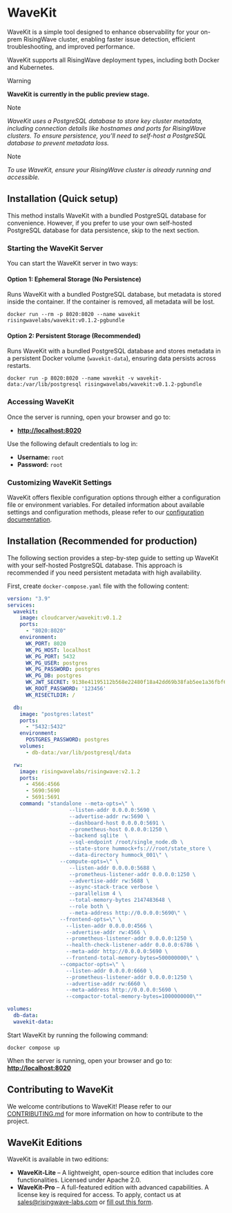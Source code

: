 # WaveKit

WaveKit is a simple tool designed to enhance observability for your on-prem RisingWave cluster, enabling faster issue detection, efficient troubleshooting, and improved performance.

WaveKit supports all RisingWave deployment types, including both Docker and Kubernetes.

> [!WARNING]
> **WaveKit is currently in the public preview stage.**

> [!NOTE]
> _WaveKit uses a PostgreSQL database to store key cluster metadata, including connection details like hostnames and ports for RisingWave clusters. To ensure persistence, you’ll need to self-host a PostgreSQL database to prevent metadata loss._

> [!NOTE]
> _To use WaveKit, ensure your RisingWave cluster is already running and accessible._


## Installation (Quick setup)

This method installs WaveKit with a bundled PostgreSQL database for convenience. However, if you prefer to use your own self-hosted PostgreSQL database for data persistence, skip to the next section.  

### **Starting the WaveKit Server**

You can start the WaveKit server in two ways:  

#### **Option 1: Ephemeral Storage (No Persistence)**  
Runs WaveKit with a bundled PostgreSQL database, but metadata is stored inside the container. If the container is removed, all metadata will be lost.  

```shell
docker run --rm -p 8020:8020 --name wavekit risingwavelabs/wavekit:v0.1.2-pgbundle
```

#### **Option 2: Persistent Storage (Recommended)**  
Runs WaveKit with a bundled PostgreSQL database and stores metadata in a persistent Docker volume (`wavekit-data`), ensuring data persists across restarts.  

```shell
docker run -p 8020:8020 --name wavekit -v wavekit-data:/var/lib/postgresql risingwavelabs/wavekit:v0.1.2-pgbundle
```

### **Accessing WaveKit**  

Once the server is running, open your browser and go to:  

- **[http://localhost:8020](http://localhost:8020)**  

Use the following default credentials to log in:  
- **Username:** `root`  
- **Password:** `root`  


### Customizing WaveKit Settings

WaveKit offers flexible configuration options through either a configuration file or environment variables. For detailed information about available settings and configuration methods, please refer to our [configuration documentation](docs/config.md).

## Installation (Recommended for production)

The following section provides a step-by-step guide to setting up WaveKit with your self-hosted PostgreSQL database. This approach is recommended if you need persistent metadata with high availability.

First, create `docker-compose.yaml` file with the following content:

```yaml
version: "3.9"
services:
  wavekit:
    image: cloudcarver/wavekit:v0.1.2
    ports:
      - "8020:8020"
    environment:
      WK_PORT: 8020
      WK_PG_HOST: localhost
      WK_PG_PORT: 5432
      WK_PG_USER: postgres
      WK_PG_PASSWORD: postgres
      WK_PG_DB: postgres
      WK_JWT_SECRET: 9138e41195112b568e22480f18a42dd69b38fab5ee1a36fbf63d49b22097d22a
      WK_ROOT_PASSWORD: '123456'
      WK_RISECTLDIR: /

  db: 
    image: "postgres:latest"
    ports:
      - "5432:5432"
    environment:
      POSTGRES_PASSWORD: postgres
    volumes:
      - db-data:/var/lib/postgresql/data

  rw:
    image: risingwavelabs/risingwave:v2.1.2
    ports:
      - 4566:4566
      - 5690:5690
      - 5691:5691
    command: "standalone --meta-opts=\" \
                    --listen-addr 0.0.0.0:5690 \
                    --advertise-addr rw:5690 \
                    --dashboard-host 0.0.0.0:5691 \
                    --prometheus-host 0.0.0.0:1250 \
                    --backend sqlite  \
                    --sql-endpoint /root/single_node.db \
                    --state-store hummock+fs:///root/state_store \
                    --data-directory hummock_001\" \
                 --compute-opts=\" \
                    --listen-addr 0.0.0.0:5688 \
                    --prometheus-listener-addr 0.0.0.0:1250 \
                    --advertise-addr rw:5688 \
                    --async-stack-trace verbose \
                    --parallelism 4 \
                    --total-memory-bytes 2147483648 \
                    --role both \
                    --meta-address http://0.0.0.0:5690\" \
                 --frontend-opts=\" \
                   --listen-addr 0.0.0.0:4566 \
                   --advertise-addr rw:4566 \
                   --prometheus-listener-addr 0.0.0.0:1250 \
                   --health-check-listener-addr 0.0.0.0:6786 \
                   --meta-addr http://0.0.0.0:5690 \
                   --frontend-total-memory-bytes=500000000\" \
                 --compactor-opts=\" \
                   --listen-addr 0.0.0.0:6660 \
                   --prometheus-listener-addr 0.0.0.0:1250 \
                   --advertise-addr rw:6660 \
                   --meta-address http://0.0.0.0:5690 \
                   --compactor-total-memory-bytes=1000000000\""

volumes:
  db-data:
  wavekit-data:

```

Start WaveKit by running the following command:

```shell
docker compose up
```

When the server is running, open your browser and go to: **[http://localhost:8020](http://localhost:8020)**  


## Contributing to WaveKit

We welcome contributions to WaveKit! Please refer to our [CONTRIBUTING.md](CONTRIBUTING.md) for more information on how to contribute to the project.


## WaveKit Editions

WaveKit is available in two editions:  

- **WaveKit-Lite** – A lightweight, open-source edition that includes core functionalities. Licensed under Apache 2.0.  
- **WaveKit-Pro** – A full-featured edition with advanced capabilities. A license key is required for access. To apply, contact us at [sales@risingwave-labs.com](mailto:sales@risingwave-labs.com) or [fill out this form](https://cloud.risingwave.com/auth/license_key/).
